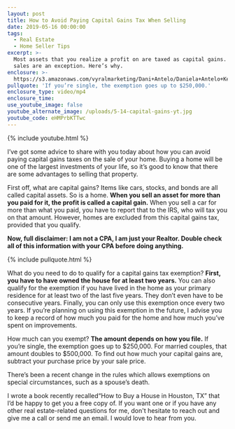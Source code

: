 ```yaml
---
layout: post
title: How to Avoid Paying Capital Gains Tax When Selling
date: 2019-05-16 00:00:00
tags:
  - Real Estate
  - Home Seller Tips
excerpt: >-
  Most assets that you realize a profit on are taxed as capital gains. Home
  sales are an exception. Here’s why.
enclosure: >-
  https://s3.amazonaws.com/vyralmarketing/Dani+Antelo/Daniela+Antelo+Keller+Williams+_+How+to+Avoid+Paying+Capital+Gains+Tax+When+Selling+(1).mp4
pullquote: 'If you’re single, the exemption goes up to $250,000.'
enclosure_type: video/mp4
enclosure_time:
use_youtube_image: false
youtube_alternate_image: /uploads/5-14-capital-gains-yt.jpg
youtube_code: eHMPrbKTTwc
---
```


{% include youtube.html %}

I’ve got some advice to share with you today about how you can avoid paying capital gains taxes on the sale of your home. Buying a home will be one of the largest investments of your life, so it’s good to know that there are some advantages to selling that property.

First off, what are capital gains? Items like cars, stocks, and bonds are all called capital assets. So is a home. **When you sell an asset for more than you paid for it, the profit is called a capital gain.** When you sell a car for more than what you paid, you have to report that to the IRS, who will tax you on that amount. However, homes are excluded from this capital gains tax, provided that you qualify.

**Now, full disclaimer: I am not a CPA, I am just your Realtor. Double check all of this information with your CPA before doing anything.**

{% include pullquote.html %}

What do you need to do to qualify for a capital gains tax exemption? **First, you have to have owned the house for at least two years.** You can also qualify for the exemption if you have lived in the home as your primary residence for at least two of the last five years. They don’t even have to be consecutive years. Finally, you can only use this exemption once every two years. If you’re planning on using this exemption in the future, I advise you to keep a record of how much you paid for the home and how much you’ve spent on improvements.

How much can you exempt? **The amount depends on how you file.** If you’re single, the exemption goes up to $250,000. For married couples, that amount doubles to $500,000. To find out how much your capital gains are, subtract your purchase price by your sale price.&nbsp;

There’s been a recent change in the rules which allows exemptions on special circumstances, such as a spouse’s death.&nbsp;

I wrote a book recently recalled“How to Buy a House in Houston, TX” that I’d be happy to get you a free copy of. If you want one or if you have any other real estate-related questions for me, don't hesitate to reach out and give me a call or send me an email. I would love to hear from you.